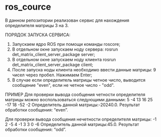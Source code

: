 # ros_cource
В данном репозитории реализован сервис для нахождения определителя матрицы 3 на 3.

ПОРЯДОК ЗАПУСКА СЕРВИСА:
1. Запускаем ядро ROS при помощи команды roscore;
2. В отдельном окне запускаем ноду сервера: rosrun det_matrix_client_server_package server;
3. В отдельном окне запускаем ноду клиента rosrun det_matrix_client_server_package client;
4. После запуска ноды клиента необходимо ввести данные матрицы: 9 чисел через пробел. Нажимаем Enter;
5. В случае если определитель матрицы четное число, выводится сообщение "even", если не четное число - "odd".

ПРИМЕР
Для проверки вывода сообщения четности определителя матрицы можно воспользоваться следующими данными: 5 -4 13 16 25 -17 18 -52 -2
Определитель данной матрицы:-20240.0.
Результат обработки сообщения: “even”.

Для проверки вывода сообщения нечетности определителя матрицы:
-1 2 -5 4 -1 3 3 0 -6
Определитель данной матрицы:45.0.
Результат обработки сообщения: “odd”.


